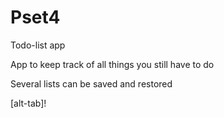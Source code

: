 # Pset4
Todo-list app

App to keep track of all things you still have to do

Several lists can be saved and restored

[alt-tab]!

